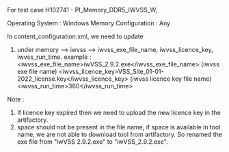 For test case H102741 - PI_Memory_DDR5_IWVSS_W,

Operating System : Windows
Memory Configuration : Any

In content_configuration.xml, we need to update
1) under memory --> iwvss --> iwvss_exe_file_name, iwvss_licence_key, iwvss_run_time.
example : 
<iwvss_exe_file_name>iwVSS_2.9.2.exe</iwvss_exe_file_name>  (iwvss exe file name)
<iwvss_licence_key>VSS_Site_01-01-2022_license.key</iwvss_licence_key>  (iwvss licence key file name)
<iwvss_run_time>360</iwvss_run_time>
 
Note : 
1) If licence key expired then we need to upload the new licence key in the artifactory.
2) space should not be present in the file name, if space is available in tool name, we are not able to 
download tool from artifactory. So renamed the exe file from "iwVSS 2.9.2.exe" to "iwVSS_2.9.2.exe".
